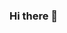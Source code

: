 ### Hi there 👋

<!--
**polinakiseleva/polinakiseleva** is a ✨ _special_ ✨ repository because its `README.md` (this file) appears on your GitHub profile.
## I'm а  Python Development!

[![Anurag's GitHub stats](https://github-readme-stats.vercel.app/api?username=polinakiseleva&show_icons=true&theme=gruvbox_light)](https://github.com/VedishchevAnton?tab=repositories)

![Anurag's GitHub stats](https://github-readme-stats.vercel.app/api?username=polinakiseleva&show_icons=true&theme=radical)
Here are some ideas to get you started:
- 🔭 I’m currently working on ...
- 🌱 I’m currently learning ...
- 👯 I’m looking to collaborate on ...
- 🤔 I’m looking for help with ...
- 💬 Ask me about ...
- 📫 How to reach me: ...
- 😄 Pronouns: ...
- ⚡ Fun fact: ...
-->
